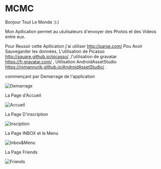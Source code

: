 # MCMC
Bonjour Tout Le Monde :):)

Mon Apllication permet au utulisateurs d'envoyer des Photos et des Videos entre eux.

Pour Reussir cette Apllication j'ai utiliser http://parse.com/ Pou Avoir Sauvegarder les données, L'utilisation de Picasso http://square.github.io/picasso/ ,l'utilisation de gravatar https://fr.gravatar.com/ , Utilisation AndroidAssetStudio https://romannurik.github.io/AndroidAssetStudio/ .

commençant par Demarrage de l'application 


![Demarrage](https://github.com/mouradmamassi/MCMC/blob/master/Presentation/Screenshot_2016-01-29-00-54-07.png)


La Page  d'Accueil 

![Accueil](https://github.com/mouradmamassi/MCMC/blob/master/Presentation/Screenshot_2016-01-27-01-03-32.png)

La Page D'inscription

![Insciption](https://github.com/mouradmamassi/MCMC/blob/master/Presentation/Screenshot_2016-01-27-01-03-42.png)

La Page INBOX et le Menu 

![Inbox&Menu](https://github.com/mouradmamassi/MCMC/blob/master/Presentation/Screenshot_2016-01-27-01-07-37.png)

La Page Friends

![Friends](https://github.com/mouradmamassi/MCMC/blob/master/Presentation/Screenshot_2016-01-27-01-06-44.png)




